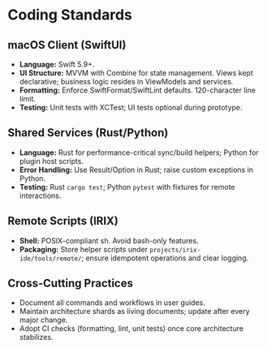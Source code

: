 # Coding Standards

## macOS Client (SwiftUI)
- **Language:** Swift 5.9+.
- **UI Structure:** MVVM with Combine for state management. Views kept declarative; business logic resides in ViewModels and services.
- **Formatting:** Enforce SwiftFormat/SwiftLint defaults. 120-character line limit.
- **Testing:** Unit tests with XCTest; UI tests optional during prototype.

## Shared Services (Rust/Python)
- **Language:** Rust for performance-critical sync/build helpers; Python for plugin host scripts.
- **Error Handling:** Use Result/Option in Rust; raise custom exceptions in Python.
- **Testing:** Rust `cargo test`; Python `pytest` with fixtures for remote interactions.

## Remote Scripts (IRIX)
- **Shell:** POSIX-compliant sh. Avoid bash-only features.
- **Packaging:** Store helper scripts under `projects/irix-ide/tools/remote/`; ensure idempotent operations and clear logging.

## Cross-Cutting Practices
- Document all commands and workflows in user guides.
- Maintain architecture shards as living documents; update after every major change.
- Adopt CI checks (formatting, lint, unit tests) once core architecture stabilizes.
